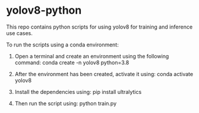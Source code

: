 # yolov8-python

This repo contains python scripts for using yolov8 for training and inference use cases.

To run the scripts using a conda environment:

1) Open a terminal and create an environment using the following command: conda create -n yolov8 python=3.8

2) After the environment has been created, activate it using: conda activate yolov8

3) Install the dependencies using: pip install ultralytics

4) Then run the script using: python train.py